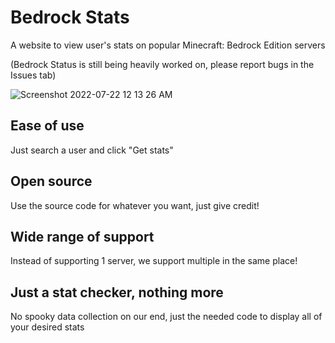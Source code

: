 # Bedrock Stats
A website to view user's stats on popular Minecraft: Bedrock Edition servers

(Bedrock Status is still being heavily worked on, please report bugs in the Issues tab)

![Screenshot 2022-07-22 12 13 26 AM](https://user-images.githubusercontent.com/71889427/180361099-849cd25d-0705-436a-b25b-72e5cb3d56ef.png)

## Ease of use
Just search a user and click "Get stats"

## Open source
Use the source code for whatever you want, just give credit!

## Wide range of support
Instead of supporting 1 server, we support multiple in the same place!

## Just a stat checker, nothing more
No spooky data collection on our end, just the needed code to display all of your desired stats
